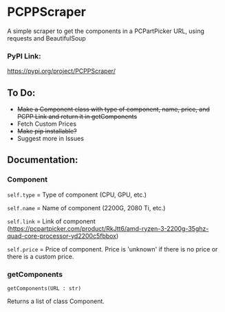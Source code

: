 # PCPPScraper
A simple scraper to get the components in a PCPartPicker URL, using requests and BeautifulSoup

### PyPI Link: 
https://pypi.org/project/PCPPScraper/

## To Do:
- ~~Make a Component class with type of component, name, price, and PCPP Link and return it in getComponents~~
- Fetch Custom Prices
- ~~Make pip installable?~~
- Suggest more in Issues

## Documentation:

### Component

`self.type` = Type of component (CPU, GPU, etc.)

`self.name` = Name of component (2200G, 2080 Ti, etc.)

`self.link` = Link of component (https://pcpartpicker.com/product/RkJtt6/amd-ryzen-3-2200g-35ghz-quad-core-processor-yd2200c5fbbox)

`self.price` = Price of component. Price is 'unknown' if there is no price or there is a custom price.

### getComponents

`getComponents(URL : str)`

Returns a list of class Component.
